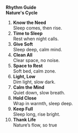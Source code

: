 **Rhythm Guide**  
**Nature's Cycle**

1. **Know the Need**  
Sleep comes, then rise.  
2. **Time to Sleep**  
Rest when night calls.  
3. **Give Soft**  
Sleep deep, calm mind.  
4. **Clean All**  
Clear space, no noise.  
5. **Space to Rest**  
Soft bed, calm zone.  
6. **Light, Low**  
Dim light, slow dark.  
7. **Calm the Mind**  
Quiet down, slow breath.  
8. **Hold Close**  
Wrap in warmth, sleep deep.  
9. **Keep Full**  
Sleep long, rise bright.  
10. **Thank Life**  
Nature’s flow, so true

